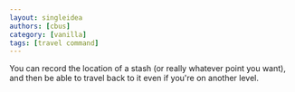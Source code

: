 ```yaml
---
layout: singleidea
authors: [cbus]
category: [vanilla]
tags: [travel command]
---
```

You can record the location of a stash (or really whatever point you want), and
then be able to travel back to it even if you're on another level.
